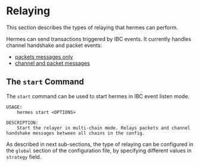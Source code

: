 #  Relaying
This section describes the types of relaying that hermes can perform.

Hermes can send transactions triggered by IBC events. It currently handles channel handshake and packet events:
 - [packets messages only](./packets.md#packet-relaying)
 - [channel and packet messages](channel.md#channel-handshake-relaying)

## The `start` Command

The `start` command can be used to start hermes in IBC event listen mode.

```shell
USAGE:
    hermes start <OPTIONS>

DESCRIPTION:
    Start the relayer in multi-chain mode. Relays packets and channel handshake messages between all chains in the config.
```

As described in next sub-sections, the type of relaying can be configured in the `global` section of the configuration file, by specifying different values in `strategy` field.
